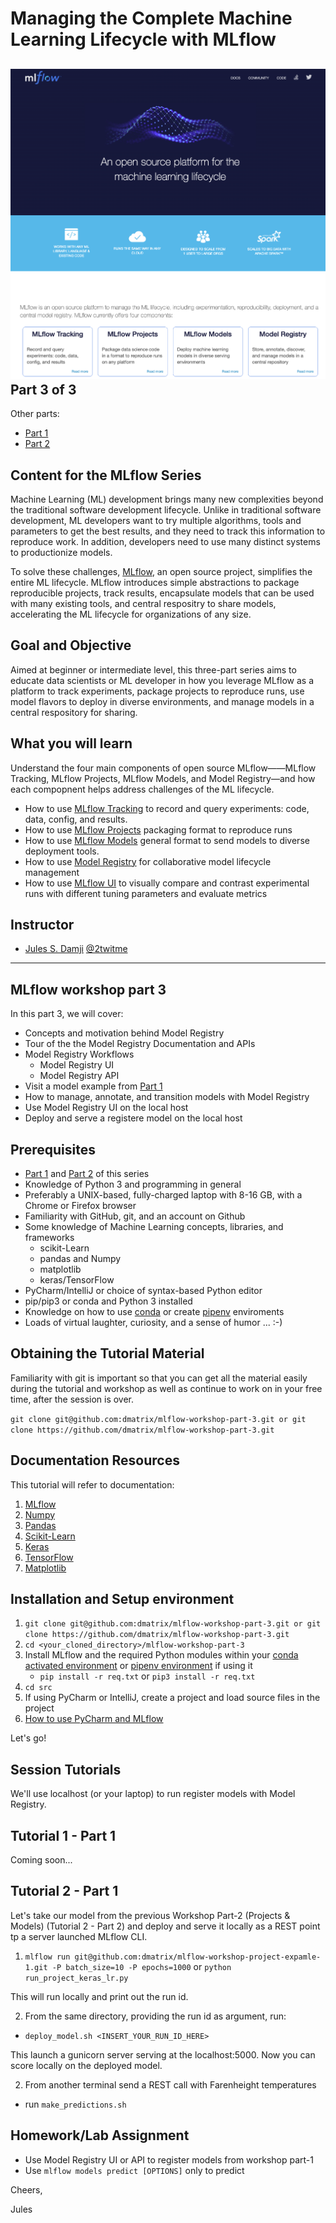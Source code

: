  Managing the Complete Machine Learning Lifecycle with MLflow
=============================================================
![](images/mlflow-workshop.png)
Part 3 of 3
-----------
Other parts:
- [Part 1](https://github.com/dmatrix/mlflow-workshop-part-1)
- [Part 2](https://github.com/dmatrix/mlflow-workshop-part-2)

Content for the MLflow Series
-----------------------------
Machine Learning (ML) development brings many new complexities beyond the traditional software development lifecycle. Unlike in traditional software development, ML developers want to try multiple algorithms, tools and parameters to get the best results, and they need to track this information to reproduce work. In addition, developers need to use many distinct systems to productionize models.

To solve these challenges, [MLflow](https://mlflow.org), an open source project, simplifies the entire ML lifecycle. MLflow introduces simple abstractions to package reproducible projects, track results, 
encapsulate models that can be used with many existing tools, and central respositry to share models,
accelerating the ML lifecycle for organizations of any size.

Goal and Objective
------------------
Aimed at beginner or intermediate level, this three-part series aims to educate data scientists or ML developer in how you 
leverage MLflow as a platform to track experiments, package projects to reproduce runs, use model flavors to deploy in diverse environments, and manage models in a central respository for sharing.

What you will learn
-------------------
Understand the four main components of open source MLflow——MLflow Tracking, MLflow Projects, MLflow Models, and Model Registry—and how each compopnent helps address challenges of the ML lifecycle.
 * How to use [MLflow Tracking](https://mlflow.org/docs/latest/tracking.html) to record and query experiments: code, data, config, and results.
 * How to use [MLflow Projects](https://mlflow.org/docs/latest/projects.html) packaging format to reproduce runs
 * How to use [MLflow Models](https://mlflow.org/docs/latest/models.html) general format to send models to diverse deployment tools.
 * How to use [Model Registry](https://mlflow.org/docs/latest/model-registry.html) for collaborative model lifecycle management
 * How to use [MLflow UI](https://mlflow.org/docs/latest/tracking.html#tracking-ui) to visually compare and contrast experimental runs with different tuning parameters and evaluate metrics


Instructor
-----------

- [Jules S. Damji](https://www.linkedin.com/in/dmatrix/) [@2twitme](https://twitter.com/2twitme) 
---

MLflow workshop part 3
----------------------

In this part 3, we will cover:
 * Concepts and motivation behind Model Registry
 * Tour of the the Model Registry Documentation and APIs
 * Model Registry Workflows
   * Model Registry UI
   * Model Registry API
 * Visit a model example from [Part 1](https://github.com/dmatrix/mlflow-workshop-part-1)
 * How to manage, annotate, and transition models with Model Registry
 * Use Model Registry UI on the local host
 * Deploy and serve a registere model on the local host

Prerequisites
-------------
* [Part 1](https://github.com/dmatrix/mlflow-workshop-part-1) and [Part 2](https://github.com/dmatrix/mlflow-workshop-part-2) of this series
* Knowledge of Python 3 and programming in general
* Preferably a UNIX-based, fully-charged laptop with 8-16 GB, with a Chrome or Firefox browser
* Familiarity with GitHub, git, and an account on Github
* Some knowledge of Machine Learning concepts, libraries, and frameworks 
     * scikit-Learn
     * pandas and Numpy
     * matplotlib
     * keras/TensorFlow
* PyCharm/IntelliJ or choice of syntax-based Python editor
* pip/pip3 or conda and Python 3 installed
* Knowledge on how to use [conda](https://docs.conda.io/projects/conda/en/latest/user-guide/install/) or create [pipenv](https://pypi.org/project/pipenv/) enviroments 
* Loads of virtual laughter, curiosity, and a sense of humor ... :-)

Obtaining the Tutorial Material
--------------------------------

Familiarity with git is important so that you can get all the material easily during the tutorial and
workshop as well as continue to work on in your free time, after the session is over.

```git clone git@github.com:dmatrix/mlflow-workshop-part-3.git or git clone https://github.com/dmatrix/mlflow-workshop-part-3.git```

Documentation Resources
-----------------------

This tutorial will refer to documentation: 

1. [MLflow](https://mlflow.org/docs/latest/index.html)
3. [Numpy](https://numpy.org/devdocs/user/quickstart.html)
4. [Pandas](https://pandas.pydata.org/pandas-docs/stable/reference/index.html)
5. [Scikit-Learn](https://scikit-learn.org/stable/index.html)
6. [Keras](https://keras.io/optimizers/)
7. [TensorFlow](https://tensorflow.org)
8. [Matplotlib](https://matplotlib.org/3.2.0/tutorials/introductory/pyplot.html)

Installation and Setup environment
----------------------------------

1. ```git clone git@github.com:dmatrix/mlflow-workshop-part-3.git or git clone https://github.com/dmatrix/mlflow-workshop-part-3.git```
2. `cd <your_cloned_directory>/mlflow-workshop-part-3`
3. Install MLflow and the required Python modules within your [conda activated environment](https://docs.conda.io/projects/conda/en/latest/user-guide/install/) or [pipenv environment](https://pypi.org/project/pipenv) if using it
    * `pip install -r req.txt` or `pip3 install -r req.txt`
5. `cd src`
6. If using PyCharm or IntelliJ, create a project and load source files in the project
7. [How to use PyCharm and MLflow](https://www.youtube.com/watch?v=yzn1hNkQuWA&feature=youtu.be)

Let's go!

Session Tutorials
-----------------

We'll use localhost (or your laptop) to run register models with Model Registry.

Tutorial 1 - Part 1 
-------------------

Coming soon...


Tutorial 2 - Part 1
-------------------
 
Let's take our model from the previous Workshop Part-2 (Projects & Models) (Tutorial 2 - Part 2) 
and deploy and serve it locally as a REST point tp a server launched MLflow CLI. 

1. ```mlflow run git@github.com:dmatrix/mlflow-workshop-project-expamle-1.git -P batch_size=10 -P epochs=1000``` 
    or
    ```python run_project_keras_lr.py```
    
This will run locally and print out the run id. 

2. From the same directory, providing the run id as argument, run:
 * ```deploy_model.sh <INSERT_YOUR_RUN_ID_HERE>``` 
 
This launch a gunicorn server serving at the localhost:5000. Now you can score locally
on the deployed model.
 
2. From another terminal send a REST call with Farenheight temperatures
  * run ```make_predictions.sh```

Homework/Lab Assignment
-----------------------

* Use Model Registry UI or API to register models from workshop part-1
* Use ```mlflow models predict [OPTIONS]``` only to predict
     
Cheers,

Jules
